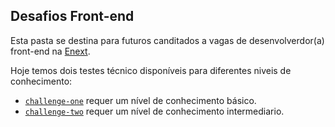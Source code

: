## Desafios Front-end
Esta pasta se destina para futuros canditados a vagas de desenvolverdor(a) front-end na [Enext](www.enext.com.br).

Hoje temos dois testes técnico disponíveis para diferentes niveis de conhecimento:
* [`challenge-one`](https://github.com/enext-wpp/challenges/tree/master/challenge-one) requer um nível de conhecimento básico.
* [`challenge-two`](https://github.com/enext-wpp/challenges/tree/master/challenge-two) requer um nível de conhecimento intermediario.